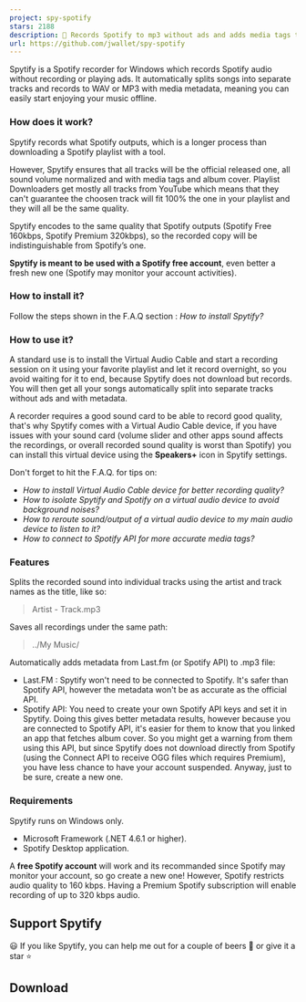 ```yaml
---
project: spy-spotify
stars: 2188
description: 🎤 Records Spotify to mp3 without ads and adds media tags to the files 🎵
url: https://github.com/jwallet/spy-spotify
---
```


Spytify is a Spotify recorder for Windows which records Spotify audio without recording or playing ads. It automatically splits songs into separate tracks and records to WAV or MP3 with media metadata, meaning you can easily start enjoying your music offline.

### How does it work?

Spytify records what Spotify outputs, which is a longer process than downloading a Spotify playlist with a tool.

However, Spytify ensures that all tracks will be the official released one, all sound volume normalized and with media tags and album cover. Playlist Downloaders get mostly all tracks from YouTube which means that they can't guarantee the choosen track will fit 100% the one in your playlist and they will all be the same quality.

Spytify encodes to the same quality that Spotify outputs (Spotify Free 160kbps, Spotify Premium 320kbps), so the recorded copy will be indistinguishable from Spotify’s one.

**Spytify is meant to be used with a Spotify free account**, even better a fresh new one (Spotify may monitor your account activities).

### How to install it?

Follow the steps shown in the F.A.Q section : _How to install Spytify?_

### How to use it?

A standard use is to install the Virtual Audio Cable and start a recording session on it using your favorite playlist and let it record overnight, so you avoid waiting for it to end, because Spytify does not download but records. You will then get all your songs automatically split into separate tracks without ads and with metadata.

A recorder requires a good sound card to be able to record good quality, that's why Spytify comes with a Virtual Audio Cable device, if you have issues with your sound card (volume slider and other apps sound affects the recordings, or overall recorded sound quality is worst than Spotify) you can install this virtual device using the **Speakers+** icon in Spytify settings.

Don't forget to hit the F.A.Q. for tips on:

-   _How to install Virtual Audio Cable device for better recording quality?_
-   _How to isolate Spytify and Spotify on a virtual audio device to avoid background noises?_
-   _How to reroute sound/output of a virtual audio device to my main audio device to listen to it?_
-   _How to connect to Spotify API for more accurate media tags?_

### Features

Splits the recorded sound into individual tracks using the artist and track names as the title, like so:

> Artist - Track.mp3

Saves all recordings under the same path:

> ../My Music/

Automatically adds metadata from Last.fm (or Spotify API) to .mp3 file:

-   Last.FM : Spytify won't need to be connected to Spotify. It's safer than Spotify API, however the metadata won't be as accurate as the official API.
-   Spotify API: You need to create your own Spotify API keys and set it in Spytify. Doing this gives better metadata results, however because you are connected to Spotify API, it's easier for them to know that you linked an app that fetches album cover. So you might get a warning from them using this API, but since Spytify does not download directly from Spotify (using the Connect API to receive OGG files which requires Premium), you have less chance to have your account suspended. Anyway, just to be sure, create a new one.

### Requirements

Spytify runs on Windows only.

-   Microsoft Framework (.NET 4.6.1 or higher).
-   Spotify Desktop application.

A **free Spotify account** will work and its recommanded since Spotify may monitor your account, so go create a new one! However, Spotify restricts audio quality to 160 kbps. Having a Premium Spotify subscription will enable recording of up to 320 kbps audio.

Support Spytify
---------------

😃 If you like Spytify, you can help me out for a couple of beers 🍺 or give it a star ⭐

Download
--------
